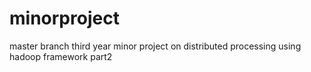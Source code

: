 minorproject
============

master branch third year  minor project on distributed processing using hadoop framework part2

